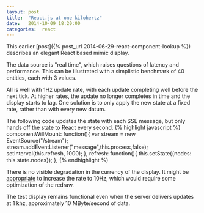 ```yaml
---
layout: post
title:  "React.js at one kilohertz"
date:   2014-10-09 18:20:00
categories:  react
---
```

This earlier [post]({% post_url  2014-06-29-react-component-lookup %}) describes
an elegant React based mimic display.

The data source is "real time", which raises questions of latency and performance. 
This can be illustrated with a simplistic benchmark of 40 entities, each with 3 values. 

All is well with 1Hz update rate, with each update completing well before the next tick.
At higher rates, the update no longer completes in time and the display starts to lag.
One solution is to only apply the new state at a fixed rate, rather than with every new
datum.

The following code updates the state with each SSE message, but only hands off the 
state to React every second.
{% highlight javascript %}
componentWillMount: function(){
   var stream = new EventSource("/stream");
   stream.addEventListener("message",this.process,false);
   setInterval(this.refresh, 1000);
},
refresh: function(){
   this.setState({nodes: this.state.nodes});
},
{% endhighlight %}

There is no visible degradation in the currency of the display.
It might be [appropriate](http://www.nngroup.com/articles/response-times-3-important-limits/) to increase the rate to 10Hz,
which would require some optimization of the redraw.

The test display remains functional even when the server delivers updates at 1 khz, approximately 10 MByte/second of data.








